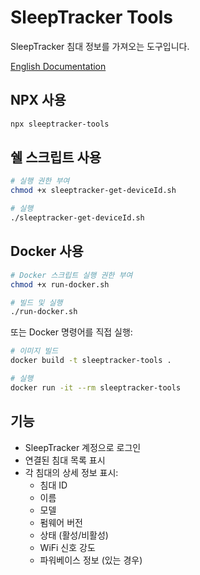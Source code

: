 # SleepTracker Tools

SleepTracker 침대 정보를 가져오는 도구입니다.

[English Documentation](README.md)

## NPX 사용

```bash
npx sleeptracker-tools
```

## 쉘 스크립트 사용

```bash
# 실행 권한 부여
chmod +x sleeptracker-get-deviceId.sh

# 실행
./sleeptracker-get-deviceId.sh
```

## Docker 사용

```bash
# Docker 스크립트 실행 권한 부여
chmod +x run-docker.sh

# 빌드 및 실행
./run-docker.sh
```

또는 Docker 명령어를 직접 실행:

```bash
# 이미지 빌드
docker build -t sleeptracker-tools .

# 실행
docker run -it --rm sleeptracker-tools
```

## 기능

- SleepTracker 계정으로 로그인
- 연결된 침대 목록 표시
- 각 침대의 상세 정보 표시:
  - 침대 ID
  - 이름
  - 모델
  - 펌웨어 버전
  - 상태 (활성/비활성)
  - WiFi 신호 강도
  - 파워베이스 정보 (있는 경우) 